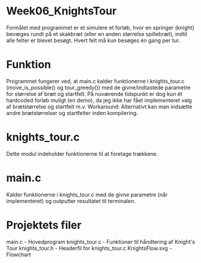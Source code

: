 # Week06_KnightsTour
Formålet med programmet er et simulere et forløb, hvor en springer (knight) bevæges rundt på et skakbræt (eller en anden størrelse spillebræt), indtil alle felter er blevet besøgt. Hvert felt må kun besøges én gang per tur.

# Funktion
Programmet fungerer ved, at main.c kalder funktionerne i knights_tour.c (move_is_possible() og tour_greedy()) med de givne/indtastede parametre for størrelse af bræt og startfelt. På nuværende tidspunkt er dog kun ét hardcoded forløb muligt (en demo), da jeg ikke har fået implementeret valg af brætstørrelse og startfelt m.v.
Workaround: Alternativt kan man indsætte andre brætstørrelser og startfelter inden kompilering.

# knights_tour.c
Dette modul indeholder funktionerne til at foretage trækkene.

# main.c
Kalder funktionerne i knights_tour.c med de givne parametre (når implementeret) og outputter resultatet til terminalen.

# Projektets filer
main.c              - Hovedprogram
knights_tour.c      - Funktioner til håndtering af Knight's Tour
knights_tour.h      - Headerfil for knights_tour.c
KnightsFlow.svg     - Flowchart
